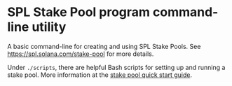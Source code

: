 # SPL Stake Pool program command-line utility

A basic command-line for creating and using SPL Stake Pools. See https://spl.solana.com/stake-pool for more details.

Under `./scripts`, there are helpful Bash scripts for setting up and running a
stake pool. More information at the
[stake pool quick start guide](https://spl.solana.com/stake-pool/quickstart).

